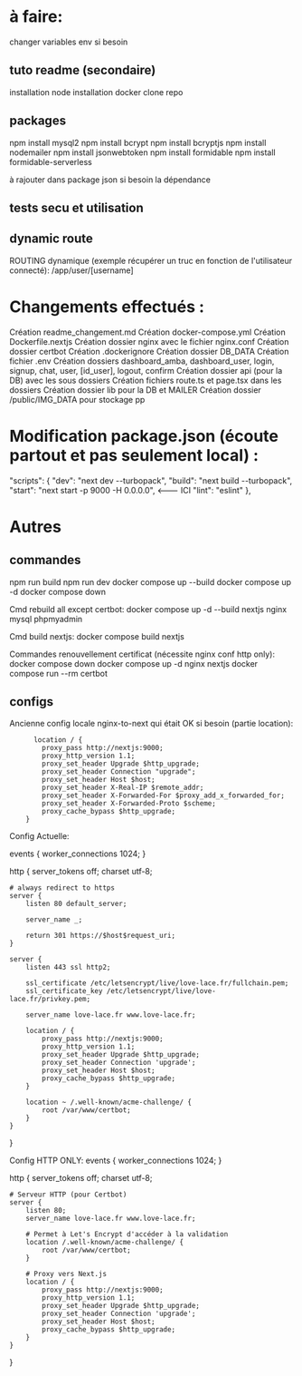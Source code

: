 # à faire:
changer variables env si besoin 

## tuto readme (secondaire)
installation node
installation docker
clone repo

## packages
npm install mysql2
npm install bcrypt
npm install bcryptjs
npm install nodemailer
npm install jsonwebtoken
npm install formidable
npm install formidable-serverless

à rajouter dans package json si besoin la dépendance 

## tests secu et utilisation 

## dynamic route
ROUTING dynamique (exemple récupérer un truc en fonction de l'utilisateur connecté):
/app/user/[username]

# Changements effectués :

Création readme_changement.md
Création docker-compose.yml
Création Dockerfile.nextjs
Création dossier nginx avec le fichier nginx.conf
Création dossier certbot
Création .dockerignore
Création dossier DB_DATA
Création fichier .env
Création dossiers dashboard_amba, dashboard_user, login, signup, chat, user, [id_user], logout, confirm
Création dossier api (pour la DB) avec les sous dossiers
Création fichiers route.ts et page.tsx dans les dossiers
Création dossier lib pour la DB et MAILER
Création dossier /public/IMG_DATA pour stockage pp

# Modification package.json (écoute partout et pas seulement local) : 
"scripts": {
    "dev": "next dev --turbopack",
    "build": "next build --turbopack",
    "start": "next start -p 9000 -H 0.0.0.0", <--- ICI 
    "lint": "eslint"
  },

# Autres
## commandes
npm run build
npm run dev
docker compose up --build
docker compose up -d
docker compose down

Cmd rebuild all except certbot:
docker compose up -d --build nextjs nginx mysql phpmyadmin

Cmd build nextjs:
docker compose build nextjs

Commandes renouvellement certificat (nécessite nginx conf http only):
docker compose down
docker compose up -d nginx nextjs
docker compose run --rm certbot

## configs
Ancienne config locale nginx-to-next qui était OK si besoin (partie location):

          location / {
            proxy_pass http://nextjs:9000;
            proxy_http_version 1.1;
            proxy_set_header Upgrade $http_upgrade;
            proxy_set_header Connection "upgrade";
            proxy_set_header Host $host;
            proxy_set_header X-Real-IP $remote_addr;
            proxy_set_header X-Forwarded-For $proxy_add_x_forwarded_for;
            proxy_set_header X-Forwarded-Proto $scheme;
            proxy_cache_bypass $http_upgrade;
        }

Config Actuelle:

events {
    worker_connections  1024;
}

http {
    server_tokens off;
    charset utf-8;

    # always redirect to https
    server {
        listen 80 default_server;

        server_name _;

        return 301 https://$host$request_uri;
    }

    server {
        listen 443 ssl http2;

        ssl_certificate /etc/letsencrypt/live/love-lace.fr/fullchain.pem;
        ssl_certificate_key /etc/letsencrypt/live/love-lace.fr/privkey.pem;

        server_name love-lace.fr www.love-lace.fr;

        location / {
            proxy_pass http://nextjs:9000;
            proxy_http_version 1.1;
            proxy_set_header Upgrade $http_upgrade;
            proxy_set_header Connection 'upgrade';
            proxy_set_header Host $host;
            proxy_cache_bypass $http_upgrade;
        }

        location ~ /.well-known/acme-challenge/ {
            root /var/www/certbot;
        }
    }
}

Config HTTP ONLY:
events {
    worker_connections 1024;
}

http {
    server_tokens off;
    charset utf-8;

    # Serveur HTTP (pour Certbot)
    server {
        listen 80;
        server_name love-lace.fr www.love-lace.fr;

        # Permet à Let's Encrypt d'accéder à la validation
        location /.well-known/acme-challenge/ {
            root /var/www/certbot;
        }

        # Proxy vers Next.js
        location / {
            proxy_pass http://nextjs:9000;
            proxy_http_version 1.1;
            proxy_set_header Upgrade $http_upgrade;
            proxy_set_header Connection 'upgrade';
            proxy_set_header Host $host;
            proxy_cache_bypass $http_upgrade;
        }
    }
}
